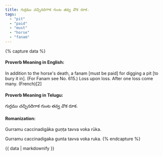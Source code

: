 ```yaml
---
title: గుర్రము చచ్చినదిగాక గుంట తవ్వ వొక రూక.
tags:
  - "pit"
  - "paid"
  - "must"
  - "horse"
  - "fanam"
---
```


{% capture data %}
#### Proverb Meaning in English:
In addition to the horse's death, a fanam [must be paid] for digging a pit [to bury it in].
(For Fanam see No. 615.)
Loss upon loss.
After one loss come many. (French)[2]

#### Proverb Meaning in Telugu:
గుర్రము చచ్చినదిగాక గుంట తవ్వ వొక రూక.

#### Romanization:
Gurramu caccinadigāka guṇṭa tavva voka rūka.

Gurramu caccinadigaka gunta tavva voka ruka.
{% endcapture %}

{{ data | markdownify }}

